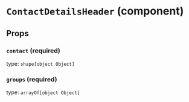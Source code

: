 `ContactDetailsHeader` (component)
==================================



Props
-----

### `contact` (required)

type: `shape[object Object]`


### `groups` (required)

type: `arrayOf[object Object]`

